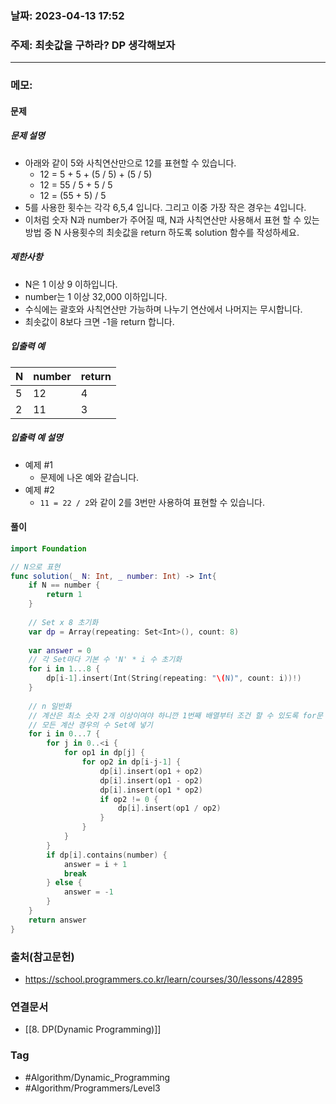 ### 날짜: 2023-04-13 17:52

### 주제:  최솟값을 구하라? DP 생각해보자 
---
### 메모: 
#### 문제
##### 문제 설명
- 아래와 같이 5와 사칙연산만으로 12를 표현할 수 있습니다.
	- 12 = 5 + 5 + (5 / 5) + (5 / 5)  
	- 12 = 55 / 5 + 5 / 5  
	- 12 = (55 + 5) / 5
- 5를 사용한 횟수는 각각 6,5,4 입니다. 그리고 이중 가장 작은 경우는 4입니다.  
- 이처럼 숫자 N과 number가 주어질 때, N과 사칙연산만 사용해서 표현 할 수 있는 방법 중 N 사용횟수의 최솟값을 return 하도록 solution 함수를 작성하세요.
##### 제한사항
-   N은 1 이상 9 이하입니다.
-   number는 1 이상 32,000 이하입니다.
-   수식에는 괄호와 사칙연산만 가능하며 나누기 연산에서 나머지는 무시합니다.
-   최솟값이 8보다 크면 -1을 return 합니다.
##### 입출력 예
| N   | number | return |
| --- | ------ | ------ |
| 5   | 12     | 4      |
| 2   | 11     | 3       |

##### 입출력 예 설명
- 예제 #1  
	- 문제에 나온 예와 같습니다.
- 예제 #2  
	- `11 = 22 / 2`와 같이 2를 3번만 사용하여 표현할 수 있습니다.
#### 풀이
~~~ swift 
import Foundation

// N으로 표현
func solution(_ N: Int, _ number: Int) -> Int{
    if N == number {
        return 1
    }
    
    // Set x 8 초기화
    var dp = Array(repeating: Set<Int>(), count: 8)
    
    var answer = 0
    // 각 Set마다 기본 수 'N' * i 수 초기화
    for i in 1...8 {
        dp[i-1].insert(Int(String(repeating: "\(N)", count: i))!)
    }
        
    // n 일반화
    // 계산은 최소 숫자 2개 이상이여야 하니깐 1번째 배열부터 조건 할 수 있도록 for문 조정
    // 모든 계산 경우의 수 Set에 넣기 
    for i in 0...7 {
        for j in 0..<i {
            for op1 in dp[j] {
                for op2 in dp[i-j-1] {
                    dp[i].insert(op1 + op2)
                    dp[i].insert(op1 - op2)
                    dp[i].insert(op1 * op2)
                    if op2 != 0 {
                        dp[i].insert(op1 / op2)
                    }
                }
            }
        }
        if dp[i].contains(number) {
            answer = i + 1
            break
        } else {
            answer = -1
        }
    }
    return answer
}
~~~

### 출처(참고문헌) 
- https://school.programmers.co.kr/learn/courses/30/lessons/42895

### 연결문서 
- [[8.  DP(Dynamic Programming)]]

### Tag
- #Algorithm/Dynamic_Programming 
- #Algorithm/Programmers/Level3